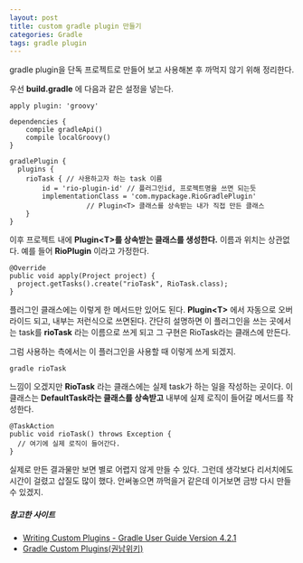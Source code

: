 ```yaml
---
layout: post
title: custom gradle plugin 만들기
categories: Gradle
tags: gradle plugin
---
```


gradle plugin을 단독 프로젝트로 만들어 보고 사용해본 후 까먹지 않기 위해 정리한다.

우선 **build.gradle** 에 다음과 같은 설정을 넣는다.

    apply plugin: 'groovy'

    dependencies {
        compile gradleApi()
        compile localGroovy()
    }

    gradlePlugin {
      plugins {
        rioTask { // 사용하고자 하는 task 이름
            id = 'rio-plugin-id' // 플러그인id, 프로젝트명을 쓰면 되는듯
            implementationClass = 'com.mypackage.RioGradlePlugin'
                       // Plugin<T> 클래스를 상속받는 내가 직접 만든 클래스
        }
    }


이후 프로젝트 내에 **Plugin&lt;T&gt;를 상속받는 클래스를 생성한다.** 이름과 위치는 상관없다. 예를 들어 **RioPlugin** 이라고 가정한다.

    @Override
    public void apply(Project project) {
      project.getTasks().create("rioTask", RioTask.class);
    }

플러그인 클래스에는 이렇게 한 메서드만 있어도 된다. **Plugin&lt;T&gt;** 에서 자동으로 오버라이드 되고, 내부는 저런식으로 쓰면된다. 간단히 설명하면 이 플러그인을 쓰는 곳에서는 task를 **rioTask** 라는 이름으로 쓰게 되고 그 구현은 RioTask라는 클래스에 만든다.

그럼 사용하는 측에서는 이 플러그인을 사용할 때 이렇게 쓰게 되겠지.

    gradle rioTask

느낌이 오겠지만 **RioTask** 라는 클래스에는 실제 task가 하는 일을 작성하는 곳이다. 이 클래스는 **DefaultTask라는 클래스를 상속받고** 내부에 실제 로직이 들어갈 메서드를 작성한다.

    @TaskAction
    public void rioTask() throws Exception {
      // 여기에 실제 로직이 들어간다.
    }

실제로 만든 결과물만 보면 별로 어렵지 않게 만들 수 있다. 그런데 생각보다 리서치에도 시간이 걸렸고 삽질도 많이 했다. 안써놓으면 까먹을거 같은데 이거보면 금방 다시 만들수 있겠지.


##### 참고한 사이트

- [Writing Custom Plugins - Gradle User Guide Version 4.2.1](https://docs.gradle.org/current/userguide/custom_plugins.html)
- [Gradle Custom Plugins(권남위키)](http://kwonnam.pe.kr/wiki/gradle/customplugins)
